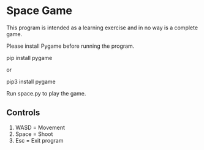 # Space Game

This program is intended as a learning exercise and in no way is a complete game.

Please install Pygame before running the program.

pip install pygame

or

pip3 install pygame

Run space.py to play the game.

## Controls
1. WASD = Movement
2. Space = Shoot
3. Esc = Exit program
